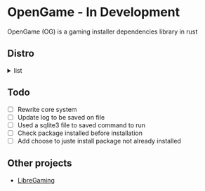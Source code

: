 OpenGame - In Development
======

OpenGame (OG) is a gaming installer dependencies library in rust

<!--
## Installation
Use this only when a release is created.

```shell
curl -L https://raw.githubusercontent.com/Dragnansia/OpenGame/main/install.sh | sh
```
-->

## Distro
<details>
<summary>list</summary>

+ [x] Fedora
+ [x] Ubuntu
+ [ ] PopOs
+ [x] ElementaryOS
+ [x] Arch
+ [x] EndeavourOS
</details>

<!--
## Remove
```shell
rm ~/bin/opengame
```
-->

## Todo
- [ ] Rewrite core system
- [ ] Update log to be saved on file
- [ ] Used a sqlite3 file to saved command to run
- [ ] Check package installed before installation
- [ ] Add choose to juste install package not already installed

## Other projects
+ [LibreGaming](https://github.com/Ahmed-Al-Balochi/LibreGaming)
